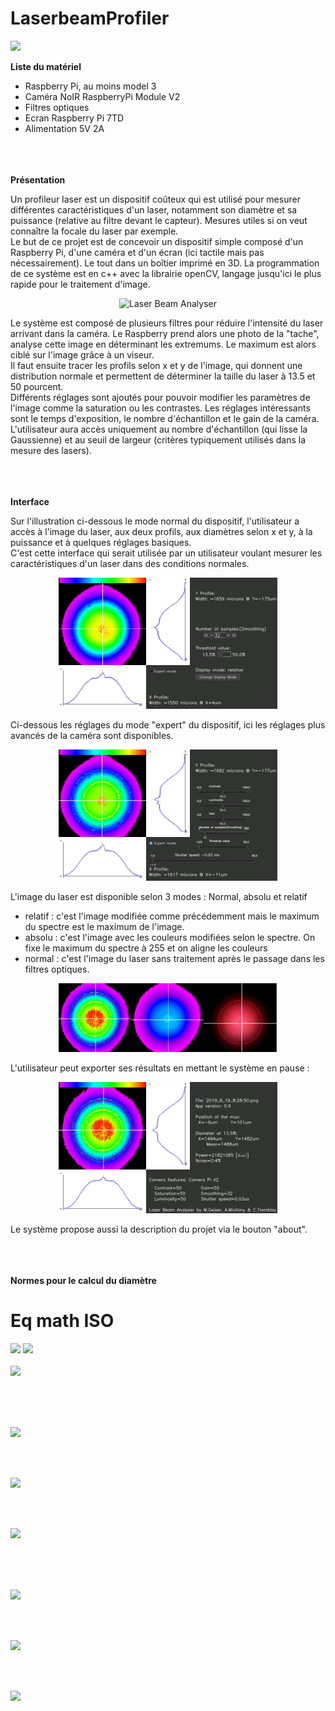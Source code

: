 # LaserbeamProfiler

<img src="http://latex.codecogs.com/svg.latex?\sigma_{x}^{2}(z)=\left \langle x \right \rangle =\frac{\int_{-\infty}^{+\infty} \int_{-\infty}^{+\infty}E(x,y,z)(x-\bar{x})^{2} dx dy}{\int_{-\infty}^{+\infty} \int_{-\infty}^{+\infty}E(x,y,z) dx dy}" border="0"/>


<strong>Liste du matériel</strong>
<ul>
  <li>Raspberry Pi, au moins model 3</li>
  <li>Caméra NoIR RaspberryPi Module V2</li>
  <li>Filtres optiques</li>
  <li>Ecran Raspberry Pi 7TD</li>
  <li>Alimentation 5V 2A</li>
</ul>




<br/><br/><br/>
<strong>Présentation</strong>

Un profileur laser est un dispositif coûteux qui est utilisé pour mesurer différentes caractéristiques d'un laser, notamment son diamètre et sa puissance (relative au filtre devant le capteur). Mesures utiles si on veut connaître la focale du laser par exemple.<br/> 
Le but de ce projet est de concevoir un dispositif simple composé d'un Raspberry Pi, d'une caméra et d'un écran (ici tactile mais pas nécessairement). Le tout dans un boîtier imprimé en 3D. La programmation de ce système est en c++ avec la librairie openCV, langage jusqu'ici le plus rapide pour le traitement d'image. 

<p align="center">
  <img src="gallery/Laser_profiler.jpg" width="350" title="Laser Beam Analyser">
</p>



Le système est composé de plusieurs filtres pour réduire l'intensité du laser arrivant dans la caméra. Le Raspberry prend alors une photo de la "tache", analyse cette image en déterminant les extremums. Le maximum est alors ciblé sur l'image grâce à un viseur.<br/> 
Il faut ensuite tracer les profils selon x et y de l'image, qui donnent une distribution normale et permettent de déterminer la taille du laser à 13.5 et 50 pourcent.<br/> 
Différents réglages sont ajoutés pour pouvoir modifier les paramètres de l'image comme la saturation ou les contrastes. Les réglages intéressants sont le temps d'exposition, le nombre d'échantillon et le gain de la caméra.<br/> 
L'utilisateur aura accès uniquement au nombre d'échantillon (qui lisse la Gaussienne) et au seuil de largeur (critères typiquement utilisés dans la mesure des lasers).<br/> 

<br/><br/><br/>
<strong>Interface</strong>

Sur l'illustration ci-dessous le mode normal du dispositif, l'utilisateur a accès à l'image du laser, aux deux profils, aux diamètres selon x et y, à la puissance et à quelques réglages basiques. <br/> 
C'est cette interface qui serait utilisée par un utilisateur voulant mesurer les caractéristiques d'un laser dans des conditions normales.
<p align="center">
  <img src="gallery/Interface_Laser_profiler_normal.png" width="350" title="Interface simple Laser Beam Analyser">
</p>


Ci-dessous les réglages du mode "expert" du dispositif, ici les réglages plus avancés de la caméra sont disponibles.
<p align="center">
  <img src="gallery/Interface_Laser_profiler_expert.png" width="350" title="Interface expert Laser Beam Analyser">
</p>



L'image du laser est disponible selon 3 modes : Normal, absolu et relatif
<ul>
  <li>relatif : c'est l'image modifiée comme précédemment mais le maximum du spectre est le maximum de l'image.</li>
  <li>absolu : c'est l'image avec les couleurs modifiées selon le spectre. On fixe le maximum du spectre à 255 et on aligne les couleurs </li>
  <li>normal : c'est l'image du laser sans traitement après le passage dans les filtres optiques.</li>
</ul>
<p align="center">
  <img src="gallery/diffaffichage.png" width="350" title="Différents affichages Laser Beam Analyser">
</p>


L'utilisateur peut exporter ses résultats en mettant le système en pause : 
<p align="center">
  <img src="gallery/Interface_Laser_profiler_pause.png" width="350" title="Interface pause/exporté Laser Beam Analyser">
</p>


Le système propose aussi la description du projet via le bouton "about".


<br/><br/><br/>
<strong>Normes pour le calcul du diamètre</strong>
<h1>Eq math ISO</h1>
<img src="http://latex.codecogs.com/svg.latex?\sigma_{x}^{2}(z)=\left \langle x^{2} \right \rangle=\frac{\int_{-\infty}^{+\infty} \int_{-\infty}^{+\infty}E(x,y,z)(x-\bar{x})^{2} dx dy}{\int_{-\infty}^{+\infty} \int_{-\infty}^{+\infty}E(x,y,z) dx dy}" border="0"/>

<img src="http://latex.codecogs.com/svg.latex?\bar{x}(z)=\frac{\int_{-\infty}^{+\infty} \int_{-\infty}^{+\infty}E(x,y,z)x dx dy}{\int_{-\infty}^{+\infty} \int_{-\infty}^{+\infty}E(x,y,z) dx dy}" border="0"/>
<br/><br/>

<img src="http://latex.codecogs.com/svg.latex?\bar{y}(z)=\frac{\int_{-\infty}^{+\infty} \int_{-\infty}^{+\infty}E(x,y,z)y dx dy}{\int_{-\infty}^{+\infty} \int_{-\infty}^{+\infty}E(x,y,z) dx dy}" border="0"/>


<br/><br/><br/>

<img src="http://latex.codecogs.com/svg.latex?\sigma_{x}^{2}(z)=\left \langle x^{2} \right \rangle=\frac{\int_{-\infty}^{+\infty} \int_{-\infty}^{+\infty}E(x,y,z)(x-\bar{x})^{2} dx dy}{\int_{-\infty}^{+\infty} \int_{-\infty}^{+\infty}E(x,y,z) dx dy}" border="0"/>

<br/><br/>

<img src="http://latex.codecogs.com/svg.latex?\sigma_{y}^{2}(z)=\left \langle y^{2} \right \rangle=\frac{\int_{-\infty}^{+\infty} \int_{-\infty}^{+\infty}E(x,y,z)(y-\bar{y})^{2} dx dy}{\int_{-\infty}^{+\infty} \int_{-\infty}^{+\infty}E(x,y,z) dx dy}" border="0"/>

<br/><br/>

<img src="http://latex.codecogs.com/svg.latex?\sigma_{xy}^{2}(z)=\left \langle xy \right \rangle=\frac{\int_{-\infty}^{+\infty} \int_{-\infty}^{+\infty}E(x,y,z)(x-\bar{x})(y-\bar{y}) dx dy}{\int_{-\infty}^{+\infty} \int_{-\infty}^{+\infty}E(x,y,z) dx dy}" border="0"/>

<br/><br/><br/>

<img src="http://latex.codecogs.com/svg.latex?d_{\sigma_x}(z)=2\sqrt{2}(\sigma_x^{2}+\sigma_y^{2}+2\left | \sigma_x_y^{2} \right |)^{\frac{1}{2}}" border="0"/>

<br/><br/>

<img src="http://latex.codecogs.com/svg.latex?d_{\sigma_y}(z)=2\sqrt{2}(\sigma_x^{2}+\sigma_y^{2}-2\left | \sigma_x_y^{2} \right |)^{\frac{1}{2}}" border="0"/>

<br/><br/>

<img src="http://latex.codecogs.com/svg.latex?d_{\sigma_y}(z)=2\sqrt{2}(\sigma_x^{2}+\sigma_y^{2})^{\frac{1}{2}}" border="0"/>
